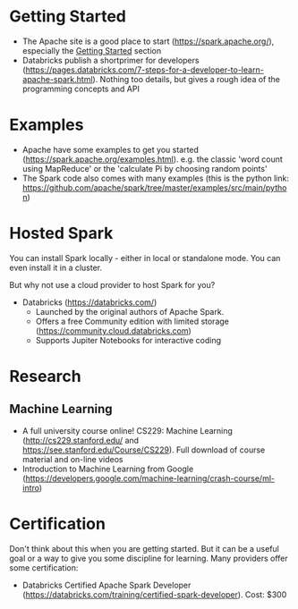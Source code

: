 # Getting Started
* The Apache site is a good place to start (https://spark.apache.org/), especially the [Getting Started](https://spark.apache.org/docs/latest/quick-start.html) section
* Databricks publish a shortprimer for developers (https://pages.databricks.com/7-steps-for-a-developer-to-learn-apache-spark.html). Nothing too details, but gives a rough idea of the programming concepts and API

# Examples
* Apache have some examples to get you started (https://spark.apache.org/examples.html). e.g. the classic 'word count using MapReduce' or the 'calculate Pi by choosing random points'
* The Spark code also comes with many examples (this is the python link: https://github.com/apache/spark/tree/master/examples/src/main/python)

# Hosted Spark
You can install Spark locally - either in local or standalone mode.
You can even install it in a cluster.

But why not use a cloud provider to host Spark for you?

* Databricks (https://databricks.com/)
    * Launched by the original authors of Apache Spark.
    * Offers a free Community edition with limited storage (https://community.cloud.databricks.com)
    * Supports Jupiter Notebooks for interactive coding

# Research
## Machine Learning
* A full university course online! CS229: Machine Learning (http://cs229.stanford.edu/ and https://see.stanford.edu/Course/CS229). Full download of course material and on-line videos
* Introduction to Machine Learning from Google (https://developers.google.com/machine-learning/crash-course/ml-intro)

# Certification
Don't think about this when you are getting started. But it can be a useful goal or a way to give you some discipline for learning.
Many providers offer some certification:
* Databricks Certified Apache Spark Developer (https://databricks.com/training/certified-spark-developer). Cost: $300
